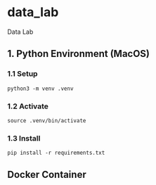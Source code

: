 # data_lab
Data Lab

## 1. Python Environment (MacOS)

### 1.1 Setup

```shell
python3 -m venv .venv
```

### 1.2 Activate

```shell
source .venv/bin/activate
```

### 1.3 Install

```shell
pip install -r requirements.txt
```

## Docker Container
